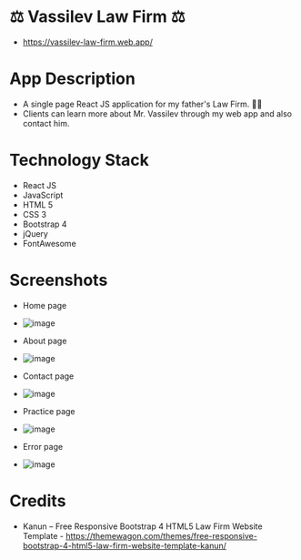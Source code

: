 # ⚖ Vassilev Law Firm ⚖
- https://vassilev-law-firm.web.app/

# App Description
- A single page React JS application for my father's Law Firm. 👨‍⚖️
- Clients can learn more about Mr. Vassilev through my web app and also contact him.

# Technology Stack
- React JS
- JavaScript
- HTML 5
- CSS 3
- Bootstrap 4
- jQuery
- FontAwesome

# Screenshots
- Home page 
- ![image](https://user-images.githubusercontent.com/65487762/158545868-08658e7e-621b-411c-b3d1-211b23b86706.png)

- About page
- ![image](https://user-images.githubusercontent.com/65487762/158546003-7679b2f8-9581-4c87-ac32-c92653fd6073.png)

- Contact page
- ![image](https://user-images.githubusercontent.com/65487762/158546068-fe3b578a-837e-4468-973a-290159f14ac3.png)

- Practice page 
- ![image](https://user-images.githubusercontent.com/65487762/158546123-f837dbdc-41e0-4df2-8dd5-66bcefc3ba84.png)

- Error page
- ![image](https://user-images.githubusercontent.com/65487762/158546287-f04ac0ee-9790-46c1-81dc-6a412ae9d936.png)

# Credits
- Kanun – Free Responsive Bootstrap 4 HTML5 Law Firm Website Template - https://themewagon.com/themes/free-responsive-bootstrap-4-html5-law-firm-website-template-kanun/
